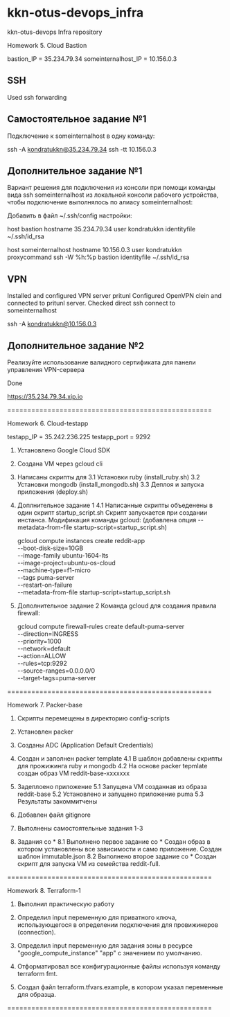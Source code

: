 # kkn-otus-devops_infra
kkn-otus-devops Infra repository

Homework 5. Cloud Bastion

bastion_IP = 35.234.79.34
someinternalhost_IP = 10.156.0.3

SSH
----------
Used ssh forwarding

Самостоятельное задание №1
---------------------------------------------------

Подключение к someinternalhost в одну команду:

ssh -A  kondratukkn@35.234.79.34 ssh -tt 10.156.0.3

Дополнительное задание №1
---------------------------------------------------
 Вариант решения для подключения из консоли при
помощи команды вида ssh someinternalhost из
локальной консоли рабочего устройства, чтобы
подключение выполнялось по алиасу someinternalhost:

Добавить в файл ~/.ssh/config настройки:

host bastion
    hostname 35.234.79.34
    user kondratukkn
    identityfile ~/.ssh/id_rsa

host someinternalhost
    hostname 10.156.0.3
    user kondratukkn
    proxycommand ssh -W %h:%p bastion
    identityfile ~/.ssh/id_rsa



VPN
-----------------
Installed and configured VPN server pritunl
Configured OpenVPN clein and connected to pritunl
server. Checked direct ssh connect to someinternalhost

ssh -A  kondratukkn@10.156.0.3


Дополнительное задание №2
---------------------------------------------------
Реализуйте использование валидного сертификата для
панели управления VPN-сервера

Done

https://35.234.79.34.xip.io


===================================================

Homework 6. Cloud-testapp

testapp_IP = 35.242.236.225
testapp_port = 9292


1. Установлено Google Cloud SDK

2. Создана VM через gcloud cli

3. Написаны скрипты для
3.1 Установки ruby (install_ruby.sh)
3.2 Установки mongodb (install_mongodb.sh)
3.3 Деплоя и запуска приложения (deploy.sh)

4. Доплнительное задание 1
4.1 Написанные скрипты объеденены в один скрипт startup_script.sh
    Скрипт запускается при создании инстанса.
    Модификация команды gcloud:
    (добавлена опция
      --metadata-from-file startup-script=startup_script.sh)

    gcloud compute instances create reddit-app\
      --boot-disk-size=10GB \
      --image-family ubuntu-1604-lts \
      --image-project=ubuntu-os-cloud \
      --machine-type=f1-micro \
      --tags puma-server \
      --restart-on-failure \
      --metadata-from-file startup-script=startup_script.sh


5. Дополнительное задание 2
   Команда gcloud для создания правила firewall:

   gcloud compute firewall-rules create default-puma-server \
     --direction=INGRESS \
     --priority=1000 \
     --network=default \
     --action=ALLOW \
     --rules=tcp:9292 \
     --source-ranges=0.0.0.0/0 \
     --target-tags=puma-server

===================================================

Homework 7. Packer-base

1. Скрипты перемещены в директорию config-scripts

2. Установлен packer

3. Созданы ADC (Application Default Credentials)

4. Создан и заполнен packer template
4.1 В шаблон добавлены скрипты для прожижинга
    ruby и mongodb
4.2 На основе packer tepmlate создан образ VM
    reddit-base-xxxxxxx

5. Задеплоено приложение
5.1 Запущена VM созданная из образа reddit-base
5.2 Установлено и запущено приложение puma
5.3 Результаты закоммитчены

6. Добавлен файл gitignore

7. Выполнены самостоятельные задания 1-3

8. Задания со *
8.1 Выполнено первое задание со *
    Создан образ в котором установлены все зависимости
    и само приложение. Создан шаблон immutable.json
8.2 Выполнено второе задание со *
    Создан скрипт для запуска VM из семейства reddit-full.

===================================================

Homework 8. Terraform-1

1. Выполнил практическую работу

2. Определил input переменную для приватного ключа,
   использующегося в определении подключения для
   провижинеров (connection).

3. Определил input переменную для задания зоны в
   ресурсе "google_compute_instance" "app" с
   значением по умолчанию.

4. Отформатировал все конфигурационные файлы
   используя команду terraform fmt.

5. Создал файл terraform.tfvars.example, в
   котором указал переменные для образца.

===================================================
